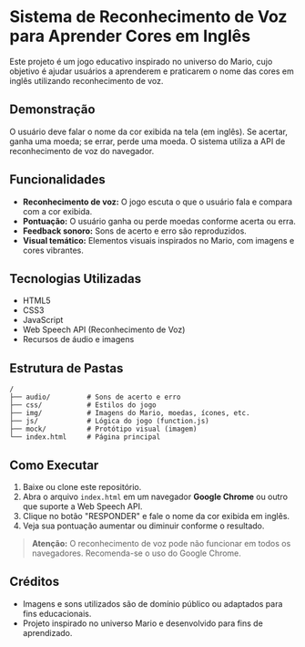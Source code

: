 # Sistema de Reconhecimento de Voz para Aprender Cores em Inglês

Este projeto é um jogo educativo inspirado no universo do Mario, cujo objetivo é ajudar usuários a aprenderem e praticarem o nome das cores em inglês utilizando reconhecimento de voz.

## Demonstração

O usuário deve falar o nome da cor exibida na tela (em inglês). Se acertar, ganha uma moeda; se errar, perde uma moeda. O sistema utiliza a API de reconhecimento de voz do navegador.

## Funcionalidades

- **Reconhecimento de voz:** O jogo escuta o que o usuário fala e compara com a cor exibida.
- **Pontuação:** O usuário ganha ou perde moedas conforme acerta ou erra.
- **Feedback sonoro:** Sons de acerto e erro são reproduzidos.
- **Visual temático:** Elementos visuais inspirados no Mario, com imagens e cores vibrantes.

## Tecnologias Utilizadas

- HTML5
- CSS3
- JavaScript 
- Web Speech API (Reconhecimento de Voz)
- Recursos de áudio e imagens

## Estrutura de Pastas

```
/
├── audio/         # Sons de acerto e erro
├── css/           # Estilos do jogo
├── img/           # Imagens do Mario, moedas, ícones, etc.
├── js/            # Lógica do jogo (function.js)
├── mock/          # Protótipo visual (imagem)
└── index.html     # Página principal
```

## Como Executar

1. Baixe ou clone este repositório.
2. Abra o arquivo `index.html` em um navegador **Google Chrome** ou outro que suporte a Web Speech API.
3. Clique no botão "RESPONDER" e fale o nome da cor exibida em inglês.
4. Veja sua pontuação aumentar ou diminuir conforme o resultado.

> **Atenção:** O reconhecimento de voz pode não funcionar em todos os navegadores. Recomenda-se o uso do Google Chrome.

## Créditos

- Imagens e sons utilizados são de domínio público ou adaptados para fins educacionais.
- Projeto inspirado no universo Mario e desenvolvido para fins de aprendizado. 

